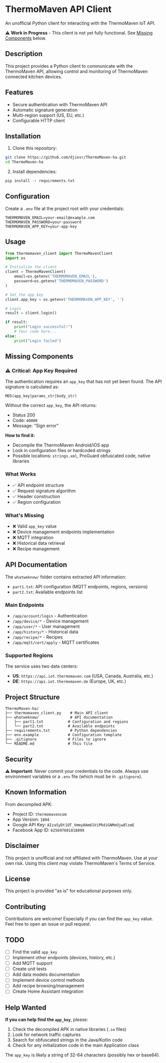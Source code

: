 # ThermoMaven API Client

An unofficial Python client for interacting with the ThermoMaven IoT API.

⚠️ **Work in Progress** - This client is not yet fully functional. See [Missing Components](#missing-components) below.

## Description

This project provides a Python client to communicate with the ThermoMaven API, allowing control and monitoring of ThermoMaven connected kitchen devices.

## Features

- Secure authentication with ThermoMaven API
- Automatic signature generation
- Multi-region support (US, EU, etc.)
- Configurable HTTP client

## Installation

1. Clone this repository:
```bash
git clone https://github.com/djiesr/ThermoMaven-ha.git
cd ThermoMaven-ha
```

2. Install dependencies:
```bash
pip install -r requirements.txt
```

## Configuration

Create a `.env` file at the project root with your credentials:

```env
THERMOMAVEN_EMAIL=your-email@example.com
THERMOMAVEN_PASSWORD=your-password
THERMOMAVEN_APP_KEY=your-app-key
```

## Usage

```python
from thermomaven_client import ThermoMavenClient
import os

# Initialize the client
client = ThermoMavenClient(
    email=os.getenv('THERMOMAVEN_EMAIL'),
    password=os.getenv('THERMOMAVEN_PASSWORD')
)

# Set the app key
client.app_key = os.getenv('THERMOMAVEN_APP_KEY', '')

# Login
result = client.login()

if result:
    print("Login successful!")
    # Your code here...
else:
    print("Login failed")
```

## Missing Components

### ⚠️ Critical: App Key Required

The authentication requires an `app_key` that has not yet been found. The API signature is calculated as:

```
MD5(app_key|params_str|body_str)
```

Without the correct `app_key`, the API returns:
- Status 200
- Code: `40000`
- Message: "Sign error"

**How to find it:**
- Decompile the ThermoMaven Android/iOS app
- Look in configuration files or hardcoded strings
- Possible locations: `strings.xml`, ProGuard obfuscated code, native libraries

### What Works
- ✅ API endpoint structure
- ✅ Request signature algorithm
- ✅ Header construction
- ✅ Region configuration

### What's Missing
- ❌ Valid `app_key` value
- ❌ Device management endpoints implementation
- ❌ MQTT integration
- ❌ Historical data retrieval
- ❌ Recipe management

## API Documentation

The `whatweknow/` folder contains extracted API information:

- `part1.txt`: API configuration (MQTT endpoints, regions, versions)
- `part2.txt`: Available endpoints list

### Main Endpoints

- `/app/account/login` - Authentication
- `/app/device/*` - Device management
- `/app/user/*` - User management
- `/app/history/*` - Historical data
- `/app/recipe/*` - Recipes
- `/app/mqtt/cert/apply` - MQTT certificates

### Supported Regions

The service uses two data centers:
- **US**: `https://api.iot.thermomaven.com` (USA, Canada, Australia, etc.)
- **DE**: `https://api.iot.thermomaven.de` (Europe, UK, etc.)

## Project Structure

```
ThermoMaven-ha/
├── thermomaven_client.py    # Main API client
├── whatweknow/              # API documentation
│   ├── part1.txt           # Configuration and regions
│   └── part2.txt           # Available endpoints
├── requirements.txt         # Python dependencies
├── env.example             # Configuration template
├── .gitignore              # Files to ignore
└── README.md               # This file
```

## Security

⚠️ **Important**: Never commit your credentials to the code. Always use environment variables or a `.env` file (which must be in `.gitignore`).

## Known Information

From decompiled APK:
- Project ID: `thermomavencom`
- App Version: `1804`
- Google API Key: `AIzaSyDt1OT_Vmmy8Am61ViPRdiGNMeOjw8lsmE`
- Facebook App ID: `625697601818899`

## Disclaimer

This project is unofficial and not affiliated with ThermoMaven. Use at your own risk. Using this client may violate ThermoMaven's Terms of Service.

## License

This project is provided "as is" for educational purposes only.

## Contributing

Contributions are welcome! Especially if you can find the `app_key` value. Feel free to open an issue or pull request.

## TODO

- [ ] Find the valid `app_key`
- [ ] Implement other endpoints (devices, history, etc.)
- [ ] Add MQTT support
- [ ] Create unit tests
- [ ] Add data models documentation
- [ ] Implement device control methods
- [ ] Add recipe browsing/management
- [ ] Create Home Assistant integration

## Help Wanted

**If you can help find the `app_key`**, please:
1. Check the decompiled APK in native libraries (`.so` files)
2. Look for network traffic captures
3. Search for obfuscated strings in the Java/Kotlin code
4. Check for any initialization code in the main Application class

The `app_key` is likely a string of 32-64 characters (possibly hex or base64).
